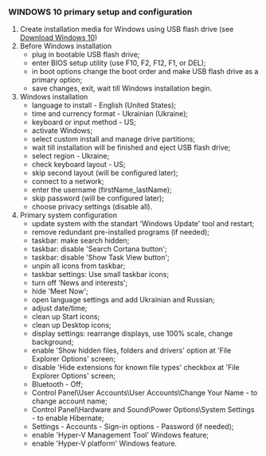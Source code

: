 ### WINDOWS 10 primary setup and configuration  

1. Create installation media for Windows using USB flash drive (see [Download Windows 10](https://www.microsoft.com/en-us/software-download/windows10 "Download Windows 10"))  
2. Before Windows installation  
    - plug in bootable USB flash drive;  
    - enter BIOS setup utility (use F10, F2, F12, F1, or DEL);  
    - in boot options change the boot order and make USB flash drive as a primary option;  
    - save changes, exit, wait till Windows installation begin.  
3. Windows installation  
    - language to install - English (United States);  
    - time and currency format - Ukrainian (Ukraine);  
    - keyboard or input method - US;  
    - activate Windows;  
    - select custom install and manage drive partitions;  
    - wait till installation will be finished and eject USB flash drive;  
    - select region - Ukraine;  
    - check keyboard layout - US;  
    - skip second layout (will be configured later);  
    - connect to a network;  
    - enter the username (firstName_lastName);  
    - skip password (will be configured later);  
    - choose privacy settings (disable all).  
4. Primary system configuration  
    - update system with the standart 'Windows Update' tool and restart;  
    - remove redundant pre-installed programs (if needed);  
    - taskbar: make search hidden;  
    - taskbar: disable 'Search Cortana button';  
    - taskbar: disable 'Show Task View button';  
    - unpin all icons from taskbar;  
    - taskbar settings: Use small taskbar icons;  
    - turn off 'News and interests';  
    - hide 'Meet Now';  
    - open language settings and add Ukrainian and Russian;  
    - adjust date/time;  
    - clean up Start icons;  
    - clean up Desktop icons;
    - display settings: rearrange displays, use 100% scale, change background;  
    - enable 'Show hidden files, folders and drivers' option at 'File Explorer Options' screen;  
    - disable 'Hide extensions for known file types' checkbox at 'File Explorer Options' screen;  
    - Bluetooth - Off;  
    - Control Panel\User Accounts\User Accounts\Change Your Name - to change account name;  
    - Control Panel\Hardware and Sound\Power Options\System Settings - to enable Hibernate;  
    - Settings - Accounts - Sign-in options - Password (if needed);  
    - enable 'Hyper-V Management Tool' Windows feature;  
    - enable 'Hyper-V platform' Windows feature.  
